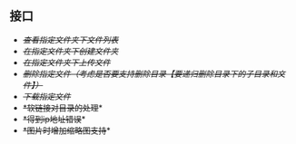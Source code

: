 ## 接口
* ~~*查看指定文件夹下文件列表*~~
* ~~*在指定文件夹下创建文件夹*~~
* ~~*在指定文件夹下上传文件*~~
* ~~*删除指定文件（考虑是否要支持删除目录【要递归删除目录下的子目录和文件】）*~~
* ~~*下载指定文件*~~
* ~~*软链接对目录的处理~~*
* ~~*得到ip地址错误~~*
* ~~*图片时增加缩略图支持~~*

